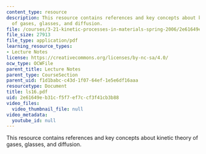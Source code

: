 ```yaml
---
content_type: resource
description: This resource contains references and key concepts about kinetic theory
  of gases, glasses, and diffusion.
file: /courses/3-21-kinetic-processes-in-materials-spring-2006/2e61649eb31cf5f7ef7ccf3f41cb3b88_ls16.pdf
file_size: 27913
file_type: application/pdf
learning_resource_types:
- Lecture Notes
license: https://creativecommons.org/licenses/by-nc-sa/4.0/
ocw_type: OCWFile
parent_title: Lecture Notes
parent_type: CourseSection
parent_uid: f1d1babc-c43d-1f07-64ef-1e5e6df16aaa
resourcetype: Document
title: ls16.pdf
uid: 2e61649e-b31c-f5f7-ef7c-cf3f41cb3b88
video_files:
  video_thumbnail_file: null
video_metadata:
  youtube_id: null
---
```

This resource contains references and key concepts about kinetic theory of gases, glasses, and diffusion.